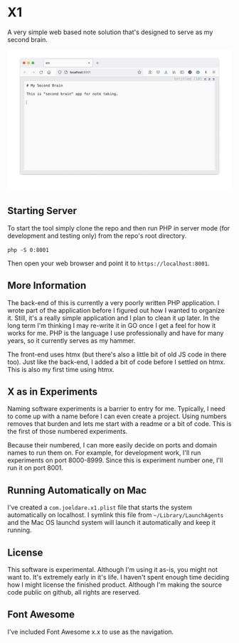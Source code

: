 # X1

A very simple web based note solution that's designed to serve as my second brain.

![X1 Screenshot](media/x1.gif)

## Starting Server

To start the tool simply clone the repo and then run PHP in server mode (for development and testing only) from the repo's root directory.

`php -S 0:8001`

Then open your web browser and point it to `https://localhost:8001`.

## More Information

The back-end of this is currently a very poorly written PHP application. I wrote part of the application before I figured out how I wanted to organize it. Still, it's a really simple application and I plan to clean it up later. In the long term I'm thinking I may re-write it in GO once I get a feel for how it works for me. PHP is the language I use professionally and have for many years, so it currently serves as my hammer.

The front-end uses htmx (but there's also a little bit of old JS code in there too). Just like the back-end, I added a bit of code before I settled on htmx. This is also my first time using htmx.

## X as in Experiments

Naming software experiments is a barrier to entry for me. Typically, I need to come up with a name before I can even create a project. Using numbers removes that burden and lets me start with a readme or a bit of code. This is the first of those numbered experiments.

Because their numbered, I can more easily decide on ports and domain names to run them on. For example, for development work, I'll run experiments on port 8000-8999. Since this is experiment number one, I'll run it on port 8001.

## Running Automatically on Mac

I've created a `com.joeldare.x1.plist` file that starts the system automatically on localhost. I symlink this file from `~/Library/LaunchAgents` and the Mac OS launchd system will launch it automatically and keep it running.

## License

This software is experimental. Although I'm using it as-is, you might not want to. It's extremely early in it's life. I haven't spent enough time deciding how I might license the finished product.  Although I'm making the source code public on github, all rights are reserved.

## Font Awesome

I've included Font Awesome x.x to use as the navigation.
